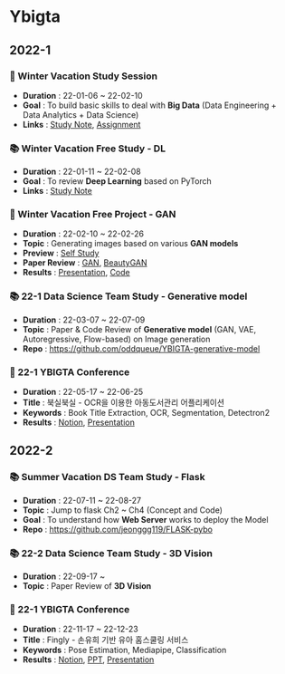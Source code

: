 # Ybigta
## 2022-1
### 🌱 Winter Vacation Study Session
- **Duration** : 22-01-06 ~ 22-02-10
- **Goal** : To build basic skills to deal with **Big Data** (Data Engineering + Data Analytics + Data Science)
- **Links** : [Study Note](https://jeonggg119.tistory.com/category/Data), [Assignment](https://github.com/jeonggg119/Ybigta/tree/master/2022_winter_session)


### 📚 Winter Vacation Free Study - DL
- **Duration** : 22-01-11 ~ 22-02-08
- **Goal** : To review **Deep Learning** based on PyTorch
- **Links** : [Study Note](https://jeonggg119.tistory.com/category/DL/Pytorch)


### 🌿 Winter Vacation Free Project - GAN
- **Duration** : 22-02-10 ~ 22-02-26
- **Topic** : Generating images based on various **GAN models**
- **Preview** : [Self Study](https://jeonggg119.tistory.com/37?category=1047618)
- **Paper Review** : [GAN](https://github.com/jeonggg119/DL_paper/issues/19), [BeautyGAN](https://github.com/jeonggg119/DL_paper/issues/20)
- **Results** : [Presentation](https://github.com/jeonggg119/Ybigta/blob/master/2022_winter_project_GAN/GAN_ppt_final.pdf), [Code](https://github.com/jeonggg119/Ybigta/tree/master/2022_winter_project_GAN/Code)


### 📚 22-1 Data Science Team Study - Generative model
- **Duration** : 22-03-07 ~ 22-07-09
- **Topic** : Paper & Code Review of **Generative model** (GAN, VAE, Autoregressive, Flow-based) on Image generation
- **Repo** : https://github.com/oddqueue/YBIGTA-generative-model


### 🥉 22-1 YBIGTA Conference
- **Duration** : 22-05-17 ~ 22-06-25
- **Title** : 북실북실 - OCR을 이용한 아동도서관리 어플리케이션
- **Keywords** : Book Title Extraction, OCR, Segmentation, Detectron2
- **Results** : [Notion](https://slender-gasosaurus-ccc.notion.site/d5b18b404b1441d4bbfa92e8bdc6ecaa), [Presentation](https://www.youtube.com/watch?v=qekmi_4Milw)


## 2022-2
### 📚 Summer Vacation DS Team Study - Flask
- **Duration** : 22-07-11 ~ 22-08-27
- **Topic** : Jump to flask Ch2 ~ Ch4 (Concept and Code)
- **Goal** : To understand how **Web Server** works to deploy the Model
- **Repo** : https://github.com/jeonggg119/FLASK-pybo


### 📚 22-2 Data Science Team Study - 3D Vision
- **Duration** : 22-09-17 ~ 
- **Topic** : Paper Review of **3D Vision**


### 🥈 22-1 YBIGTA Conference
- **Duration** : 22-11-17 ~ 22-12-23
- **Title** : Fingly - 손유희 기반 유아 홈스쿨링 서비스
- **Keywords** : Pose Estimation, Mediapipe, Classification
- **Results** : [Notion](https://www.notion.so/bab45ec5ede54bb98d88a3579f401e1e), [PPT](https://www.notion.so/bab45ec5ede54bb98d88a3579f401e1e#b6e531abf2194ae4acc871099a4a583d), [Presentation]()

